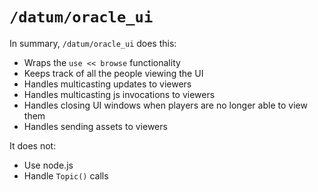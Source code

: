 # `/datum/oracle_ui`

In summary, `/datum/oracle_ui` does this:
- Wraps the `use << browse` functionality
- Keeps track of all the people viewing the UI
- Handles multicasting updates to viewers
- Handles multicasting js invocations to viewers
- Handles closing UI windows when players are no longer able to view them
- Handles sending assets to viewers

It does not:
- Use node.js
- Handle `Topic()` calls
